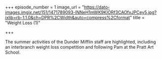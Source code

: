 +++
episode_number = 1
image_url = "https://dato-images.imgix.net/151/1471789093-lNNeH1mWK9KIORf3CAOfxJPCey5.jpg?ixlib=rb-1.1.0&ch=DPR%2CWidth&auto=compress%2Cformat"
title = "Weight Loss (1)"

+++

The summer activities of the Dunder Mifflin staff are highlighted, including an interbranch weight loss competition and following Pam at the Pratt Art School.